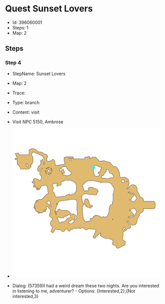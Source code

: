 # Quest Sunset Lovers

- Id: 396060001
- Steps: 1
- Map: 2

## Steps

### Step 4
- StepName:  Sunset Lovers
- Map:  2
- Trace:  
- Type:  branch
- Content:  visit
- Visit NPC 5150, Ambrose

- ![images/396060001_4.png](images/396060001_4.png)
- Dialog: (57359)I had a weird dream these two nights. Are you interested in listening to me, adventurer? - Options: {Interested,2},{Not interested,3}


